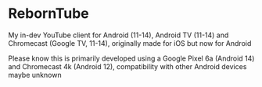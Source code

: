 # RebornTube
My in-dev YouTube client for Android (11-14), Android TV (11-14) and Chromecast (Google TV, 11-14), originally made for iOS but now for Android

Please know this is primarily developed using a Google Pixel 6a (Android 14) and Chromecast 4k (Android 12), compatibility with other Android devices maybe unknown